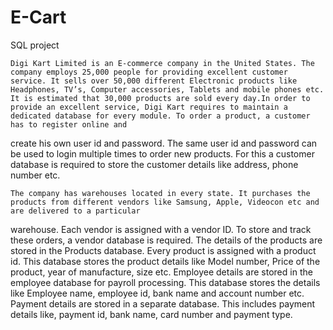 # E-Cart
SQL project



    Digi Kart Limited is an E-commerce company in the United States. The company employs 25,000 people for providing excellent customer service. It sells over 50,000 different Electronic products like Headphones, TV’s, Computer accessories, Tablets and mobile phones etc. It is estimated that 30,000 products are sold every day.In order to provide an excellent service, Digi Kart requires to maintain a dedicated database for every module. To order a product, a customer has to register online and
create his own user id and password. The same user id and password can be used to login multiple times to order new products. For this a customer database is required to store the customer details like address, phone number etc.

    The company has warehouses located in every state. It purchases the products from different vendors like Samsung, Apple, Videocon etc and are delivered to a particular 
warehouse. Each vendor is assigned with a vendor ID. To store and track these orders, a vendor database is required. The details of the products are stored in the Products 
database. Every product is assigned with a product id. This database stores the product details like Model number, Price of the product, year of manufacture, size etc. 
Employee details are stored in the employee database for payroll processing. This database stores the details like Employee name, employee id, bank name and account number 
etc. Payment details are stored in a separate database. This includes payment details like, payment id, bank name, card number and payment type.
